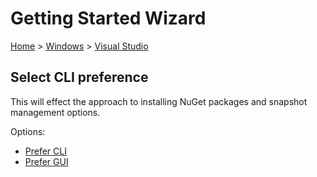 # Getting Started Wizard

[Home](/docs/wiz/readme.md) > [Windows](Windows.md) > [Visual Studio](Windows_VisualStudio.md)

## Select CLI preference

This will effect the approach to installing NuGet packages and snapshot management options.

Options:
 * [Prefer CLI](Windows_VisualStudio_Cli.md)
 * [Prefer GUI](Windows_VisualStudio_Gui.md)
